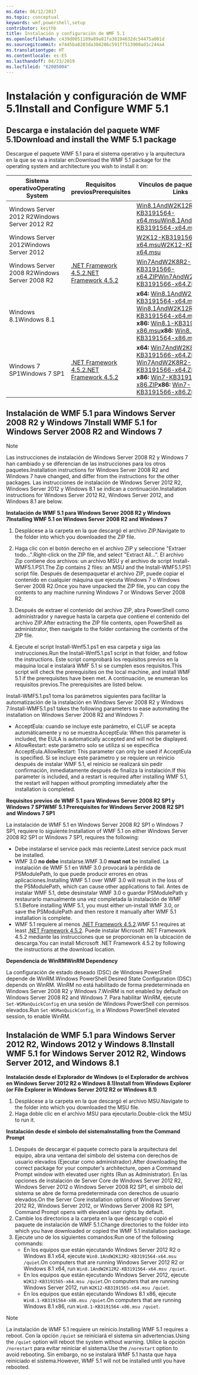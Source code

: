 ```yaml
---
ms.date: 06/12/2017
ms.topic: conceptual
keywords: wmf,powershell,setup
contributor: keithb
title: Instalación y configuración de WMF 5.1
ms.openlocfilehash: c439d0851189a89a81fa38194632dc54475a001d
ms.sourcegitcommit: e7445ba8203da304286c591ff513900ad1c244a4
ms.translationtype: HT
ms.contentlocale: es-ES
ms.lasthandoff: 04/23/2019
ms.locfileid: "62085004"
---
```

# <a name="install-and-configure-wmf-51"></a><span data-ttu-id="b1c10-103">Instalación y configuración de WMF 5.1</span><span class="sxs-lookup"><span data-stu-id="b1c10-103">Install and Configure WMF 5.1</span></span>

## <a name="download-and-install-the-wmf-51-package"></a><span data-ttu-id="b1c10-104">Descarga e instalación del paquete WMF 5.1</span><span class="sxs-lookup"><span data-stu-id="b1c10-104">Download and install the WMF 5.1 package</span></span>

<span data-ttu-id="b1c10-105">Descargue el paquete WMF 5.1 para el sistema operativo y la arquitectura en la que se va a instalar en:</span><span class="sxs-lookup"><span data-stu-id="b1c10-105">Download the WMF 5.1 package for the operating system and architecture you wish to install it on:</span></span>

| <span data-ttu-id="b1c10-106">Sistema operativo</span><span class="sxs-lookup"><span data-stu-id="b1c10-106">Operating System</span></span>       | <span data-ttu-id="b1c10-107">Requisitos previos</span><span class="sxs-lookup"><span data-stu-id="b1c10-107">Prerequisites</span></span>           | <span data-ttu-id="b1c10-108">Vínculos de paquete</span><span class="sxs-lookup"><span data-stu-id="b1c10-108">Package Links</span></span>                          |
|------------------------|-------------------------|----------------------------------------|
| <span data-ttu-id="b1c10-109">Windows Server 2012 R2</span><span class="sxs-lookup"><span data-stu-id="b1c10-109">Windows Server 2012 R2</span></span> |                         | <span data-ttu-id="b1c10-110">[Win8.1AndW2K12R2-KB3191564-x64.msu][]</span><span class="sxs-lookup"><span data-stu-id="b1c10-110">[Win8.1AndW2K12R2-KB3191564-x64.msu][]</span></span> |
| <span data-ttu-id="b1c10-111">Windows Server 2012</span><span class="sxs-lookup"><span data-stu-id="b1c10-111">Windows Server 2012</span></span>    |                         | <span data-ttu-id="b1c10-112">[W2K12-KB3191565-x64.msu][]</span><span class="sxs-lookup"><span data-stu-id="b1c10-112">[W2K12-KB3191565-x64.msu][]</span></span>            |
| <span data-ttu-id="b1c10-113">Windows Server 2008 R2</span><span class="sxs-lookup"><span data-stu-id="b1c10-113">Windows Server 2008 R2</span></span> | <span data-ttu-id="b1c10-114">[.NET Framework 4.5.2][]</span><span class="sxs-lookup"><span data-stu-id="b1c10-114">[.NET Framework 4.5.2][]</span></span>| <span data-ttu-id="b1c10-115">[Win7AndW2K8R2-KB3191566-x64.ZIP][]</span><span class="sxs-lookup"><span data-stu-id="b1c10-115">[Win7AndW2K8R2-KB3191566-x64.ZIP][]</span></span>    |
| <span data-ttu-id="b1c10-116">Windows 8.1</span><span class="sxs-lookup"><span data-stu-id="b1c10-116">Windows 8.1</span></span>            |                         | <span data-ttu-id="b1c10-117">**x64:** [Win8.1AndW2K12R2-KB3191564-x64.msu][]</span><span class="sxs-lookup"><span data-stu-id="b1c10-117">**x64:** [Win8.1AndW2K12R2-KB3191564-x64.msu][]</span></span></br><span data-ttu-id="b1c10-118">**x86:** [Win8.1-KB3191564-x86.msu][]</span><span class="sxs-lookup"><span data-stu-id="b1c10-118">**x86:** [Win8.1-KB3191564-x86.msu][]</span></span> |
| <span data-ttu-id="b1c10-119">Windows 7 SP1</span><span class="sxs-lookup"><span data-stu-id="b1c10-119">Windows 7 SP1</span></span>          | <span data-ttu-id="b1c10-120">[.NET Framework 4.5.2][]</span><span class="sxs-lookup"><span data-stu-id="b1c10-120">[.NET Framework 4.5.2][]</span></span>| <span data-ttu-id="b1c10-121">**x64:** [Win7AndW2K8R2-KB3191566-x64.ZIP][]</span><span class="sxs-lookup"><span data-stu-id="b1c10-121">**x64:** [Win7AndW2K8R2-KB3191566-x64.ZIP][]</span></span></br><span data-ttu-id="b1c10-122">**x86:** [Win7-KB3191566-x86.ZIP][]</span><span class="sxs-lookup"><span data-stu-id="b1c10-122">**x86:** [Win7-KB3191566-x86.ZIP][]</span></span> |

[.NET Framework 4.5.2]: https://www.microsoft.com/download/details.aspx?id=42642
[W2K12-KB3191565-x64.msu]: https://go.microsoft.com/fwlink/?linkid=839513
[Win7-KB3191566-x86.ZIP]: https://go.microsoft.com/fwlink/?linkid=839522
[Win7AndW2K8R2-KB3191566-x64.ZIP]: https://go.microsoft.com/fwlink/?linkid=839523
[Win8.1-KB3191564-x86.msu]: https://go.microsoft.com/fwlink/?linkid=839521
[Win8.1AndW2K12R2-KB3191564-x64.msu]: https://go.microsoft.com/fwlink/?linkid=839516

## <a name="install-wmf-51-for-windows-server-2008-r2-and-windows-7"></a><span data-ttu-id="b1c10-129">Instalación de WMF 5.1 para Windows Server 2008 R2 y Windows 7</span><span class="sxs-lookup"><span data-stu-id="b1c10-129">Install WMF 5.1 for Windows Server 2008 R2 and Windows 7</span></span>

> [!NOTE]
> <span data-ttu-id="b1c10-130">Las instrucciones de instalación de Windows Server 2008 R2 y Windows 7 han cambiado y se diferencian de las instrucciones para los otros paquetes.</span><span class="sxs-lookup"><span data-stu-id="b1c10-130">Installation instructions for Windows Server 2008 R2 and Windows 7 have changed, and differ from the instructions for the other packages.</span></span> <span data-ttu-id="b1c10-131">Las instrucciones de instalación de Windows Server 2012 R2, Windows Server 2012 y Windows 8.1 se indican a continuación.</span><span class="sxs-lookup"><span data-stu-id="b1c10-131">Installation instructions for Windows Server 2012 R2, Windows Server 2012, and Windows 8.1 are below.</span></span>

<span data-ttu-id="b1c10-132">**Instalación de WMF 5.1 para Windows Server 2008 R2 y Windows 7**</span><span class="sxs-lookup"><span data-stu-id="b1c10-132">**Installing WMF 5.1 on Windows Server 2008 R2 and Windows 7**</span></span>

1. <span data-ttu-id="b1c10-133">Desplácese a la carpeta en la que descargó el archivo ZIP.</span><span class="sxs-lookup"><span data-stu-id="b1c10-133">Navigate to the folder into which you downloaded the ZIP file.</span></span>

2. <span data-ttu-id="b1c10-134">Haga clic con el botón derecho en el archivo ZIP y seleccione "Extraer todo...".</span><span class="sxs-lookup"><span data-stu-id="b1c10-134">Right-click on the ZIP file, and select "Extract All...".</span></span> <span data-ttu-id="b1c10-135">El archivo Zip contiene dos archivos: un archivo MSU y el archivo de script Install-WMF5.1.PS1.</span><span class="sxs-lookup"><span data-stu-id="b1c10-135">The Zip contains 2 files: an MSU and the Install-WMF5.1.PS1 script file.</span></span>
<span data-ttu-id="b1c10-136">Después de desempaquetar el archivo ZIP, puede copiar el contenido en cualquier máquina que ejecuta Windows 7 o Windows Server 2008 R2.</span><span class="sxs-lookup"><span data-stu-id="b1c10-136">Once you have unpacked the ZIP file, you can copy the contents to any machine running Windows 7 or Windows Server 2008 R2.</span></span>

3. <span data-ttu-id="b1c10-137">Después de extraer el contenido del archivo ZIP, abra PowerShell como administrador y navegue hasta la carpeta que contiene el contenido del archivo ZIP.</span><span class="sxs-lookup"><span data-stu-id="b1c10-137">After extracting the ZIP file contents, open PowerShell as administrator, then navigate to the folder containing the contents of the ZIP file.</span></span>

4. <span data-ttu-id="b1c10-138">Ejecute el script Install-Wmf5.1.ps1 en esa carpeta y siga las instrucciones.</span><span class="sxs-lookup"><span data-stu-id="b1c10-138">Run the Install-Wmf5.1.ps1 script in that folder, and follow the instructions.</span></span> <span data-ttu-id="b1c10-139">Este script comprobará los requisitos previos en la máquina local e instalará WMF 5.1 si se cumplen esos requisitos.</span><span class="sxs-lookup"><span data-stu-id="b1c10-139">This script will check the prerequisites on the local machine, and install WMF 5.1 if the prerequisites have been met.</span></span> <span data-ttu-id="b1c10-140">A continuación, se enumeran los requisitos previos.</span><span class="sxs-lookup"><span data-stu-id="b1c10-140">The prerequisites are listed below.</span></span>

<span data-ttu-id="b1c10-141">Install-WMF5.1.ps1 toma los parámetros siguientes para facilitar la automatización de la instalación en Windows Server 2008 R2 y Windows 7:</span><span class="sxs-lookup"><span data-stu-id="b1c10-141">Install-WMF5.1.ps1 takes the following parameters to ease automating the installation on Windows Server 2008 R2 and Windows 7:</span></span>

- <span data-ttu-id="b1c10-142">AcceptEula: cuando se incluye este parámetro, el CLUF se acepta automáticamente y no se muestra.</span><span class="sxs-lookup"><span data-stu-id="b1c10-142">AcceptEula: When this parameter is included, the EULA is automatically accepted and will not be displayed.</span></span>
- <span data-ttu-id="b1c10-143">AllowRestart: este parámetro solo se utiliza si se especifica AcceptEula.</span><span class="sxs-lookup"><span data-stu-id="b1c10-143">AllowRestart: This parameter can only be used if AcceptEula is specified.</span></span> <span data-ttu-id="b1c10-144">Si se incluye este parámetro y se requiere un reinicio después de instalar WMF 5.1, el reinicio se realizará sin pedir confirmación, inmediatamente después de finaliza la instalación.</span><span class="sxs-lookup"><span data-stu-id="b1c10-144">If this parameter is included, and a restart is required after installing WMF 5.1, the restart will happen without prompting immediately after the installation is completed.</span></span>

<span data-ttu-id="b1c10-145">**Requisitos previos de WMF 5.1 para Windows Server 2008 R2 SP1 y Windows 7 SP1**</span><span class="sxs-lookup"><span data-stu-id="b1c10-145">**WMF 5.1 Prerequisites for Windows Server 2008 R2 SP1 and Windows 7 SP1**</span></span>

<span data-ttu-id="b1c10-146">La instalación de WMF 5.1 en Windows Server 2008 R2 SP1 o Windows 7 SP1, requiere lo siguiente:</span><span class="sxs-lookup"><span data-stu-id="b1c10-146">Installation of WMF 5.1 on either Windows Server 2008 R2 SP1 or Windows 7 SP1, requires the following:</span></span>
- <span data-ttu-id="b1c10-147">Debe instalarse el service pack más reciente.</span><span class="sxs-lookup"><span data-stu-id="b1c10-147">Latest service pack must be installed.</span></span>
- <span data-ttu-id="b1c10-148">WMF 3.0 **no debe** instalarse.</span><span class="sxs-lookup"><span data-stu-id="b1c10-148">WMF 3.0 **must not** be installed.</span></span> <span data-ttu-id="b1c10-149">La instalación de WMF 5.1 en WMF 3.0 provocará la pérdida de PSModulePath, lo que puede producir errores en otras aplicaciones.</span><span class="sxs-lookup"><span data-stu-id="b1c10-149">Installing WMF 5.1 over WMF 3.0 will result in the loss of the PSModulePath, which can cause other applications to fail.</span></span> <span data-ttu-id="b1c10-150">Antes de instalar WMF 5.1, debe desinstalar WMF 3.0 o guardar PSModulePath y restaurarlo manualmente una vez completada la instalación de WMF 5.1.</span><span class="sxs-lookup"><span data-stu-id="b1c10-150">Before installing WMF 5.1, you must either un-install WMF 3.0, or save the PSModulePath and then restore it manually after WMF 5.1 installation is complete.</span></span>
- <span data-ttu-id="b1c10-151">WMF 5.1 requiere al menos [.NET Framework 4.5.2](https://www.microsoft.com/en-ca/download/details.aspx?id=42642).</span><span class="sxs-lookup"><span data-stu-id="b1c10-151">WMF 5.1 requires at least [.NET Framework 4.5.2](https://www.microsoft.com/en-ca/download/details.aspx?id=42642).</span></span>
<span data-ttu-id="b1c10-152">Puede instalar Microsoft .NET Framework 4.5.2 mediante las instrucciones que se proporcionan en la ubicación de descarga.</span><span class="sxs-lookup"><span data-stu-id="b1c10-152">You can install Microsoft .NET Framework 4.5.2 by following the instructions at the download location.</span></span>

<span data-ttu-id="b1c10-153">**Dependencia de WinRM**</span><span class="sxs-lookup"><span data-stu-id="b1c10-153">**WinRM Dependency**</span></span>

<span data-ttu-id="b1c10-154">La configuración de estado deseado (DSC) de Windows PowerShell depende de WinRM.</span><span class="sxs-lookup"><span data-stu-id="b1c10-154">Windows PowerShell Desired State Configuration (DSC) depends on WinRM.</span></span>
<span data-ttu-id="b1c10-155">WinRM no está habilitado de forma predeterminada en Windows Server 2008 R2 y Windows 7.</span><span class="sxs-lookup"><span data-stu-id="b1c10-155">WinRM is not enabled by default on Windows Server 2008 R2 and Windows 7.</span></span>
<span data-ttu-id="b1c10-156">Para habilitar WinRM, ejecute `Set-WSManQuickConfig` en una sesión de Windows PowerShell con permisos elevados.</span><span class="sxs-lookup"><span data-stu-id="b1c10-156">Run `Set-WSManQuickConfig`, in a Windows PowerShell elevated session, to enable WinRM.</span></span>

## <a name="install-wmf-51-for-windows-server-2012-r2-windows-server-2012-and-windows-81"></a><span data-ttu-id="b1c10-157">Instalación de WMF 5.1 para Windows Server 2012 R2, Windows 2012 y Windows 8.1</span><span class="sxs-lookup"><span data-stu-id="b1c10-157">Install WMF 5.1 for Windows Server 2012 R2, Windows Server 2012, and Windows 8.1</span></span>

<span data-ttu-id="b1c10-158">**Instalación desde el Explorador de Windows (o el Explorador de archivos en Windows Server 2012 R2 o Windows 8.1)**</span><span class="sxs-lookup"><span data-stu-id="b1c10-158">**Install from Windows Explorer (or File Explorer in Windows Server 2012 R2 or Windows 8.1)**</span></span>

1. <span data-ttu-id="b1c10-159">Desplácese a la carpeta en la que descargó el archivo MSU.</span><span class="sxs-lookup"><span data-stu-id="b1c10-159">Navigate to the folder into which you downloaded the MSU file.</span></span>
2. <span data-ttu-id="b1c10-160">Haga doble clic en el archivo MSU para ejecutarlo.</span><span class="sxs-lookup"><span data-stu-id="b1c10-160">Double-click the MSU to run it.</span></span>

<span data-ttu-id="b1c10-161">**Instalación desde el símbolo del sistema**</span><span class="sxs-lookup"><span data-stu-id="b1c10-161">**Installing from the Command Prompt**</span></span>

1. <span data-ttu-id="b1c10-162">Después de descargar el paquete correcto para la arquitectura del equipo, abra una ventana del símbolo del sistema con derechos de usuario elevados (Ejecutar como administrador).</span><span class="sxs-lookup"><span data-stu-id="b1c10-162">After downloading the correct package for your computer's architecture, open a Command Prompt window with elevated user rights (Run as Administrator).</span></span> <span data-ttu-id="b1c10-163">En las opciones de instalación de Server Core de Windows Server 2012 R2, Windows Server 2012 o Windows Server 2008 R2 SP1, el símbolo del sistema se abre de forma predeterminada con derechos de usuario elevados.</span><span class="sxs-lookup"><span data-stu-id="b1c10-163">On the Server Core installation options of Windows Server 2012 R2, Windows Server 2012, or Windows Server 2008 R2 SP1, Command Prompt opens with elevated user rights by default.</span></span>
2. <span data-ttu-id="b1c10-164">Cambie los directorios a la carpeta en la que descargó o copió el paquete de instalación de WMF 5.1.</span><span class="sxs-lookup"><span data-stu-id="b1c10-164">Change directories to the folder into which you have downloaded or copied the WMF 5.1 installation package.</span></span>
3. <span data-ttu-id="b1c10-165">Ejecute uno de los siguientes comandos:</span><span class="sxs-lookup"><span data-stu-id="b1c10-165">Run one of the following commands:</span></span>
   - <span data-ttu-id="b1c10-166">En los equipos que están ejecutando Windows Server 2012 R2 o Windows 8.1 x64, ejecute `Win8.1AndW2K12R2-KB3191564-x64.msu /quiet`.</span><span class="sxs-lookup"><span data-stu-id="b1c10-166">On computers that are running Windows Server 2012 R2 or Windows 8.1 x64, run `Win8.1AndW2K12R2-KB3191564-x64.msu /quiet`.</span></span>
   - <span data-ttu-id="b1c10-167">En los equipos que están ejecutando Windows Server 2012, ejecute `W2K12-KB3191565-x64.msu /quiet`.</span><span class="sxs-lookup"><span data-stu-id="b1c10-167">On computers that are running Windows Server 2012, run `W2K12-KB3191565-x64.msu /quiet`.</span></span>
   - <span data-ttu-id="b1c10-168">En los equipos que están ejecutando Windows 8.1 x86, ejecute `Win8.1-KB3191564-x86.msu /quiet`.</span><span class="sxs-lookup"><span data-stu-id="b1c10-168">On computers that are running Windows 8.1 x86, run `Win8.1-KB3191564-x86.msu /quiet`.</span></span>

> [!NOTE]
> <span data-ttu-id="b1c10-169">La instalación de WMF 5.1 requiere un reinicio.</span><span class="sxs-lookup"><span data-stu-id="b1c10-169">Installing WMF 5.1 requires a reboot.</span></span> <span data-ttu-id="b1c10-170">Con la opción `/quiet` se reiniciará el sistema sin advertencias.</span><span class="sxs-lookup"><span data-stu-id="b1c10-170">Using the `/quiet` option will reboot the system without warning.</span></span>
> <span data-ttu-id="b1c10-171">Utilice la opción `/norestart` para evitar reiniciar el sistema.</span><span class="sxs-lookup"><span data-stu-id="b1c10-171">Use the `/norestart` option to avoid rebooting.</span></span> <span data-ttu-id="b1c10-172">Sin embargo, no se instalará WMF 5.1 hasta que haya reiniciado el sistema.</span><span class="sxs-lookup"><span data-stu-id="b1c10-172">However, WMF 5.1 will not be installed until you have rebooted.</span></span>
